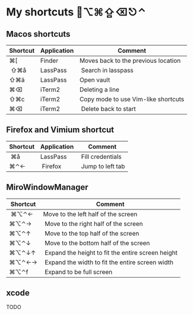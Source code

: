 # My shortcuts ⌥⌘⇪⌫⎋⌃

## Macos shortcuts

| Shortcut  | Application                 | Comment                             |
| --------- | ----------                  | --------------------------          |
| ⌘[        | Finder 	                  | Moves back to the previous location |
| ⇧⌘å       | LassPass                    | Search in lasspass                  |
| ⇧⌘ä       | LassPass                    | Open vault                          |
| ⌘⌫        | iTerm2                      | Deleting a line                     |
| ⇧⌘c       | iTerm2                      | Copy mode to use Vim-like shortcuts |
| ⌘⌫        | iTerm2                      | Delete back to start                |

## Firefox and Vimium shortcut
| Shortcut  | Application                 | Comment                             |
| --------- | ----------                  | --------------------------          |
| ⌘å        | LassPass                    | Fill credentials                    |
| ⌘⌃←       | Firefox                     | Jump to left tab                    | 

## MiroWindowManager
| Shortcut  | Comment                                           |
| --------- | ------------------------------------------------- |
| ⌘⌥⌃←      | Move to the left half of the screen               |
| ⌘⌥⌃→      | Move to the right half of the screen              | 
| ⌘⌥⌃↑      | Move to the top half of the screen                |
| ⌘⌥⌃↓      | Move to the bottom half of the screen             |
| ⌘⌥⌃↓↑     | Expand the height to fit the entire screen height |
| ⌘⌥⌃←→     | Expand the width to fit the entire screen width   |
| ⌘⌥⌃f      | Expand to be full screen                          |

## xcode
TODO